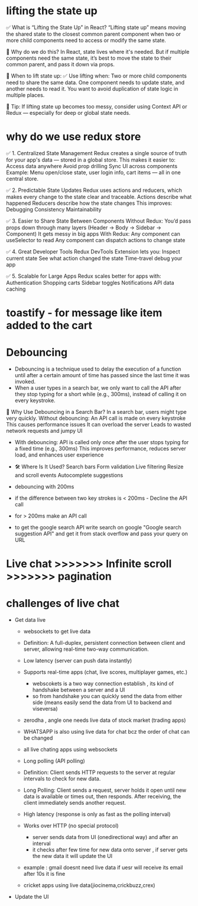 # lifting the state up
✅ What is “Lifting the State Up” in React?
“Lifting state up” means moving the shared state to the closest common parent component when two or more child components need to access or modify the same state.

🧠 Why do we do this?
In React, state lives where it's needed. But if multiple components need the same state, it’s best to move the state to their common parent, and pass it down via props.

🔄 When to lift state up:
✅ Use lifting when:
Two or more child components need to share the same data.
One component needs to update state, and another needs to read it.
You want to avoid duplication of state logic in multiple places.

🔧 Tip:
If lifting state up becomes too messy, consider using Context API or Redux — especially for deep or global state needs.

# why do we use redux store
✅ 1. Centralized State Management
Redux creates a single source of truth for your app's data — stored in a global store. This makes it easier to:
Access data anywhere
Avoid prop drilling
Sync UI across components
Example:
Menu open/close state, user login info, cart items — all in one central store.

✅ 2. Predictable State Updates
Redux uses actions and reducers, which makes every change to the state clear and traceable.
Actions describe what happened
Reducers describe how the state changes
This improves:
Debugging
Consistency
Maintainability

✅ 3. Easier to Share State Between Components
Without Redux:
You’d pass props down through many layers (Header → Body → Sidebar → Component)
It gets messy in big apps
With Redux:
Any component can useSelector to read
Any component can dispatch actions to change state

✅ 4. Great Developer Tools
Redux DevTools Extension lets you:
Inspect current state
See what action changed the state
Time-travel debug your app

✅ 5. Scalable for Large Apps
Redux scales better for apps with:
Authentication
Shopping carts
Sidebar toggles
Notifications
API data caching

# toastify - for message like item added to the cart 

# Debouncing
- Debouncing is a technique used to delay the execution of a function until after a certain amount of time has passed since the last time it was invoked.
- When a user types in a search bar, we only want to call the API after they stop typing for a short while (e.g., 300ms), instead of calling it on every keystroke.

🎯 Why Use Debouncing in a Search Bar?
In a search bar, users might type very quickly. Without debouncing:
An API call is made on every keystroke
This causes performance issues
It can overload the server
Leads to wasted network requests and jumpy UI

- With debouncing:
API is called only once after the user stops typing for a fixed time (e.g., 300ms)
This improves performance, reduces server load, and enhances user experience

- 🛠 Where Is It Used?
Search bars
Form validation
Live filtering
Resize and scroll events
Autocomplete suggestions

- debouncing with 200ms
- if the difference between two key strokes is < 200ms - Decline the API call
- for > 200ms  make an API call

- to get the google search API write search on google "Google search suggestion API" and get it from stack overflow and pass your query on URL

# Live chat >>>>>>> Infinite scroll >>>>>>> pagination 

# challenges of live chat
- Get data live 
  - websockets to get live data
  - Definition: A full-duplex, persistent connection between client and server, allowing real-time two-way communication.
  - Low latency (server can push data instantly)
  - Supports real-time apps (chat, live scores, multiplayer games, etc.)
    - webscokets is a two way connection establish , its kind of handshake between a server and a UI 
    - so from handshake you can quickly send the data from either side (means easily send the data from UI to backend and viseversa)
  - zerodha , angle one needs live data of stock market (trading apps)  
  - WHATSAPP is also using live data for chat bcz the order of chat can be changed
  - all live chating apps using websockets 

  - Long polling (API polling)
  - Definition: Client sends HTTP requests to the server at regular intervals to check for new data.
  - Long Polling: Client sends a request, server holds it open until new data is available or times out, then responds. After receiving, the client immediately sends another request.
  - High latency (response is only as fast as the polling interval)
  - Works over HTTP (no special protocol)
    - server sends data from UI (onedirectional way) and after an interval 
    - it checks after few time for new data onto server , if server gets the new data it will update the UI
  - example : gmail doesnt need live data if uesr will receive its email after 10s it is fine 
  - cricket apps using live data(jiocinema,crickbuzz,crex)
- Update the UI
